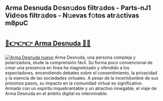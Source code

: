 ## Arma Desnuda D𝚎sn𝚞dos filtr𝚊dos - Parts-nJ1 Vid𝚎os filtr𝚊dos - N𝚞evas f𝚘tos atr𝚊ctivas m8puC

# <h2><a href="http://mbd2qsg.tromn.icu/?c=Arma+Desnuda">🔗👉👉👉 Arma Desnuda 🔗🔗</a></h2>

[![Arma Desnuda nuevo](https://i.imgur.com/pEAQMta.gif)](http://mbd2qsg.tromn.icu/?c=Arma+Desnuda)
Arma Desnuda, una persona compleja y polarizadora, elude la comprensión fácil. Su forma poco convencional de crear una presencia en línea ha magnetizado y ofendido a los espectadores, encendiendo debates sobre el consentimiento, la privacidad y la esencia de las sociedades virtuales. A pesar de la incertidumbre de sus próximos pasos, su impacto en la comunidad virtual es significativo. Armado con un espíritu inquebrantable y un atractivo innegable, el viaje de Arma Desnuda en el ámbito digital es interminable.
